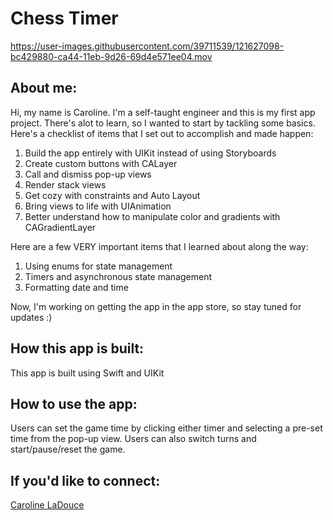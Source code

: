 # Chess Timer 

https://user-images.githubusercontent.com/39711539/121627098-bc429880-ca44-11eb-9d26-69d4e571ee04.mov



## About me:

Hi, my name is Caroline. I'm a self-taught engineer and this is my first app project.
There's alot to learn, so I wanted to start by tackling some basics. 
Here's a checklist of items that I set out to accomplish and made happen:

1. Build the app entirely with UIKit instead of using Storyboards
2. Create custom buttons with CALayer
3. Call and dismiss pop-up views
4. Render stack views
5. Get cozy with constraints and Auto Layout
6. Bring views to life with UIAnimation
7. Better understand how to manipulate color and gradients with CAGradientLayer

Here are a few VERY important items that I learned about along the way:

1. Using enums for state management 
2. Timers and asynchronous state management 
3. Formatting date and time


Now, I'm working on getting the app in the app store, so stay tuned for updates :)

## How this app is built:

This app is built using Swift and UIKit

## How to use the app:

Users can set the game time by clicking either timer and selecting a pre-set time from the pop-up view. Users can also switch turns and start/pause/reset the game. 


## If you'd like to connect:
[Caroline LaDouce](https://www.linkedin.com/in/carolineladouce/)
